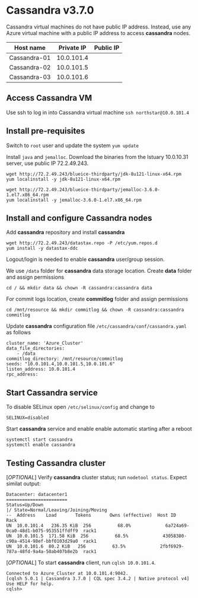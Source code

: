 # Cassandra v3.7.0

Cassandra virtual machines do not have public IP address. Instead, use any 
Azure virtual machine with a public IP address to access **cassandra** nodes.

|  Host name   | Private IP | Public IP |
|--------------|------------|-----------|
| Cassandra-01 | 10.0.101.4 |           |
| Cassandra-02 | 10.0.101.5 |           |
| Cassandra-03 | 10.0.101.6 |           |

## Access Cassandra VM

Use ssh to log in into Cassandra virtual machine ```ssh northstar@10.0.101.4```

## Install pre-requisites

Switch to ```root``` user and update the system ```yum update```

Install ```java``` and ```jemalloc```. Download the binaries from the 
Istuary 10.0.10.31 server, use public IP 72.2.49.243.
```
wget http://72.2.49.243/blueice-thirdparty/jdk-8u121-linux-x64.rpm
yum localinstall -y jdk-8u121-linux-x64.rpm

wget http://72.2.49.243/blueice-thirdparty/jemalloc-3.6.0-1.el7.x86_64.rpm
yum localinstall -y jemalloc-3.6.0-1.el7.x86_64.rpm
```

## Install and configure Cassandra nodes

Add **cassandra** repository and install **cassandra**
```
wget http://72.2.49.243/datastax.repo -P /etc/yum.repos.d
yum install -y datastax-ddc
```

Logout/login is needed to enable **cassandra** user/group session.

We use ```/data``` folder for **cassandra** data storage location.
Create **data** folder and assign permissions
```
cd / && mkdir data && chown -R cassandra:cassandra data
```
For commit logs location, create **commitlog** folder and assign permissions
```
cd /mnt/resource && mkdir commitlog && chown -R cassandra:cassandra commitlog
```

Update **cassandra** configuration file ```/etc/cassandra/conf/cassandra.yaml``` as follows

```
cluster_name: 'Azure_Cluster'
data_file_directories:
    - /data
commitlog_directory: /mnt/resource/commitlog
seeds: "10.0.101.4,10.0.101.5,10.0.101.6"
listen_address: 10.0.101.4
rpc_address:
```

## Start Cassandra service
To disable SELinux open ```/etc/selinux/config``` and change to
```
SELINUX=disabled
```

Start **cassandra** service and enable enable automatic starting after a reboot
```
systemctl start cassandra
systemctl enable cassandra
```

## Testing Cassandra cluster

[*OPTIONAL*] Verify **cassandra** cluster status; run ```nodetool status```. Expect similat output:
```
Datacenter: datacenter1
=======================
Status=Up/Down
|/ State=Normal/Leaving/Joining/Moving
--  Address    Load       Tokens       Owns (effective)  Host ID                               Rack
UN  10.0.101.4   236.35 KiB  256          68.0%             6a724a69-0ca0-48d1-b075-953551ffdff9  rack1
UN  10.0.101.5  171.58 KiB  256          68.5%             43058380-c90a-4514-98ef-bbf0103d29a0  rack1
UN  10.0.101.6  80.2 KiB   256          63.5%             2fbf6929-787a-48fd-9a4a-50ab407b8e2b  rack1
```
[*OPTIONAL*] To start **cassandra** client, run ```cqlsh 10.0.101.4```.

```
Connected to Azure_Cluster at 10.0.101.4:9042.
[cqlsh 5.0.1 | Cassandra 3.7.0 | CQL spec 3.4.2 | Native protocol v4]
Use HELP for help.
cqlsh> 
```
